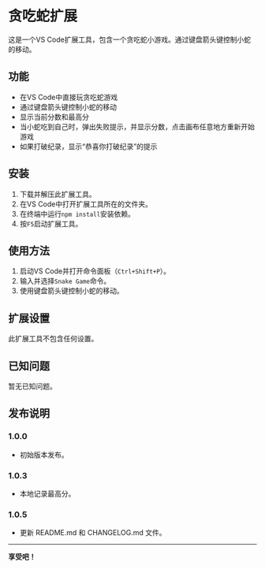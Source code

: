 # 贪吃蛇扩展

这是一个VS Code扩展工具，包含一个贪吃蛇小游戏。通过键盘箭头键控制小蛇的移动。

## 功能

- 在VS Code中直接玩贪吃蛇游戏
- 通过键盘箭头键控制小蛇的移动
- 显示当前分数和最高分
- 当小蛇吃到自己时，弹出失败提示，并显示分数，点击画布任意地方重新开始游戏
- 如果打破纪录，显示“恭喜你打破纪录”的提示

## 安装

1. 下载并解压此扩展工具。
2. 在VS Code中打开扩展工具所在的文件夹。
3. 在终端中运行`npm install`安装依赖。
4. 按`F5`启动扩展工具。

## 使用方法

1. 启动VS Code并打开命令面板（`Ctrl+Shift+P`）。
2. 输入并选择`Snake Game`命令。
3. 使用键盘箭头键控制小蛇的移动。

## 扩展设置

此扩展工具不包含任何设置。

## 已知问题

暂无已知问题。

## 发布说明

### 1.0.0

- 初始版本发布。

### 1.0.3

- 本地记录最高分。

### 1.0.5

- 更新 README.md 和 CHANGELOG.md 文件。

---

**享受吧！**
